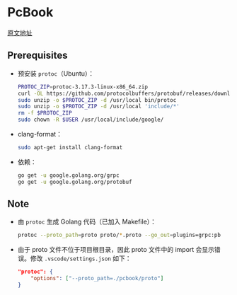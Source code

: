 # PcBook

[原文地址](https://dev.to/techschoolguru/series/7311)

## Prerequisites

- 预安装 `protoc`（Ubuntu）：

  ```sh
  PROTOC_ZIP=protoc-3.17.3-linux-x86_64.zip
  curl -OL https://github.com/protocolbuffers/protobuf/releases/download/v3.17.3/$PROTOC_ZIP
  sudo unzip -o $PROTOC_ZIP -d /usr/local bin/protoc
  sudo unzip -o $PROTOC_ZIP -d /usr/local 'include/*'
  rm -f $PROTOC_ZIP
  sudo chown -R $USER /usr/local/include/google/
  ```

- clang-format：

  ```sh
  sudo apt-get install clang-format
  ```

- 依赖：

  ```sh
  go get -u google.golang.org/grpc
  go get -u google.golang.org/protobuf
  ```

## Note

- 由 `protoc` 生成 Golang 代码（已加入 Makefile）：

  ```sh
  protoc --proto_path=proto proto/*.proto --go_out=plugins=grpc:pb
  ```

- 由于 proto 文件不位于项目根目录，因此 proto 文件中的 import 会显示错误。修改 `.vscode/settings.json` 如下：

  ```json
  "protoc": {
      "options": ["--proto_path=./pcbook/proto"]
  }
  ```
